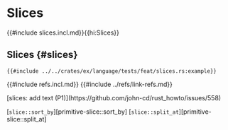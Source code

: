 # Slices

{{#include slices.incl.md}}{{hi:Slices}}

## Slices {#slices}

```rust,editable
{{#include ../../crates/ex/language/tests/feat/slices.rs:example}}
```

{{#include refs.incl.md}}
{{#include ../refs/link-refs.md}}

<div class="hidden">
[slices: add text (P1)](https://github.com/john-cd/rust_howto/issues/558)

[`slice::sort_by`][primitive-slice::sort_by]
[`slice::split_at`][primitive-slice::split_at]
</div>

